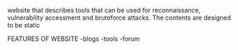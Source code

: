website that describes tools that can be used for reconnaissance, vulnerability accessment and bruteforce attacks.
The contents are designed to be static 

FEATURES OF WEBSITE
-blogs
-tools
-forum
